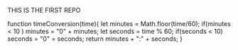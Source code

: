 THIS IS THE FIRST REPO

function timeConversion(time){
    let minutes = Math.floor(time/60);
    if(minutes < 10 ) minutes = "0" + minutes;
    let seconds = time % 60;
    if(seconds < 10) seconds = "0" = seconds;
    return minutes + ":" + seconds;
}